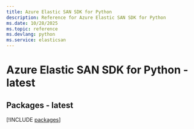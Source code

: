 ```yaml
---
title: Azure Elastic SAN SDK for Python
description: Reference for Azure Elastic SAN SDK for Python
ms.date: 10/28/2025
ms.topic: reference
ms.devlang: python
ms.service: elasticsan
---
```

# Azure Elastic SAN SDK for Python - latest
## Packages - latest
[!INCLUDE [packages](elastic-san-index.md)]